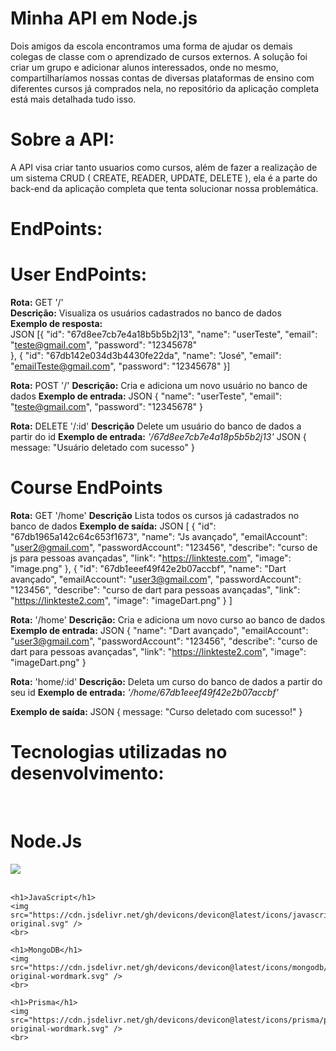 # Minha API em Node.js

Dois amigos da escola encontramos uma forma de ajudar os demais colegas de classe com o aprendizado de cursos externos.
A solução foi criar um grupo e adicionar alunos interessados, onde no mesmo, compartilharíamos nossas contas de diversas plataformas de ensino com diferentes cursos já comprados nela, no repositório da aplicação completa está mais detalhada tudo isso.

# Sobre a API:

A API visa criar tanto usuarios como cursos, além de fazer a realização de um sistema CRUD ( CREATE, READER, UPDATE, DELETE ), ela é a parte do back-end da aplicação completa que tenta solucionar nossa problemática.

# EndPoints:
# User EndPoints: 
**Rota:** GET '/' <br>
**Descrição:** Visualiza os usuários cadastrados no banco de dados <br>
**Exemplo de resposta:** <br>
        JSON
        [{
        "id": "67d8ee7cb7e4a18b5b5b2j13",
         "name": "userTeste",
        "email": "teste@gmail.com",
        "password": "12345678"  
        },
        {
        "id": "67db142e034d3b4430fe22da",
        "name": "José",
        "email": "emailTeste@gmail.com",
        "password": "12345678"
        }]

**Rota:** POST '/'
**Descrição:** Cria e adiciona um novo usuário no banco de dados
**Exemplo de entrada:**
            JSON
            {
                "name": "userTeste",
                "email": "teste@gmail.com",
                "password": "12345678" 
            }

**Rota:** DELETE '/:id'
**Descrição** Delete um usuário do banco de dados a partir do id
**Exemplo de entrada:**
*'/67d8ee7cb7e4a18p5b5b2j13'*
            JSON
            {
                message: "Usuário deletado com sucesso"
            }

# Course EndPoints
**Rota:** GET '/home'
**Descrição** Lista todos os cursos já cadastrados no banco de dados
**Exemplo de saída:**
            JSON
            [
                {
                    "id": "67db1965a142c64c653f1673",
                    "name": "Js avançado",
                    "emailAccount": "user2@gmail.com",
                    "passwordAccount": "123456",
                    "describe": "curso de js para pessoas avançadas",
                    "link": "https://linkteste.com",
                    "image": "image.png"
                },
                {
                    "id": "67db1eeef49f42e2b07accbf",
                    "name": "Dart avançado",
                    "emailAccount": "user3@gmail.com",
                    "passwordAccount": "123456",
                    "describe": "curso de dart para pessoas avançadas",
                    "link": "https://linkteste2.com",
                    "image": "imageDart.png"
                }
            ]

**Rota:** '/home'
**Descrição:** Cria e adiciona um novo curso ao banco de dados
**Exemplo de entrada:**
            JSON
            {
                    "name": "Dart avançado",
                    "emailAccount": "user3@gmail.com",
                    "passwordAccount": "123456",
                    "describe": "curso de dart para pessoas avançadas",
                    "link": "https://linkteste2.com",
                    "image": "imageDart.png"
            }

**Rota:** 'home/:id'
**Descrição:** Deleta um curso do banco de dados a partir do seu id
**Exemplo de entrada:**
            *'/home/67db1eeef49f42e2b07accbf'*

**Exemplo de saída:** 
            JSON
            {
                message: "Curso deletado com sucesso!"
            }

# Tecnologias utilizadas no desenvolvimento:
<div style="display: flex; flex-direction: column;"><br>
    <h1>Node.Js</h1>
    <img src="https://cdn.jsdelivr.net/gh/devicons/devicon@latest/icons/nodejs/nodejs-original-wordmark.svg" />
    <br>
    
    <h1>JavaScript</h1>
    <img src="https://cdn.jsdelivr.net/gh/devicons/devicon@latest/icons/javascript/javascript-original.svg" />
    <br>

    <h1>MongoDB</h1>
    <img src="https://cdn.jsdelivr.net/gh/devicons/devicon@latest/icons/mongodb/mongodb-original-wordmark.svg" />
    <br>

    <h1>Prisma</h1>
    <img src="https://cdn.jsdelivr.net/gh/devicons/devicon@latest/icons/prisma/prisma-original-wordmark.svg" />
    <br>
</div>
